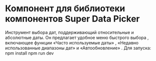 # Компонент для библиотеки компонентов Super Data Picker
Инструмент выбора дат, поддерживающий относительные и абсолютные даты. Он предлагает удобное меню быстрого выбора , включающее функции «Часто используемые даты» , «Недавно использованные диапазоны дат» и «Автообновление» .
Для запуска:
npm install
npm run dev
